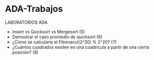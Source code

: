 # ADA-Trabajos
LABORATORIOS ADA

- Insert vs Quicksort vs Mergesort (5)
- Demostrar el caso promedio de quicksort (6)
- ¿Cómo se calcularía el Fibonacci(2^30) % 2^20? (7)
- ¿Cuántos cuadrados existen en una cuadrícula a partir de una cierta posición? (8)
